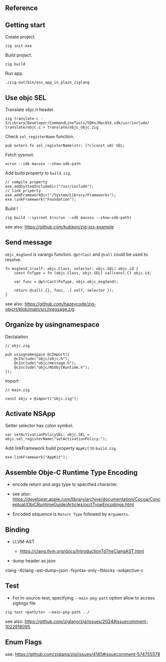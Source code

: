 ## Reference



## Getting start

Create project.

```
zig init-exe
```

Build project.

```
zig build
```

Run app.

```
./zig-out/bin/osx_app_in_plain_ziglang
```

## Use objc SEL

Translate objc.h header.

```
zig translate-c -I/Library/Developer/CommandLineTools/SDKs/MacOSX.sdk/usr/include/ translate/objc.c > translate/objc_objc.zig 
```

Check `sel_registerName` function.

```ziglang
pub extern fn sel_registerName(str: [*c]const u8) SEL;
```

Fetch sysroot.

```
xcrun --sdk macosx --show-sdk-path
```

Add build property to `build.zig`.

```ziglang
// compile property
exe.addSystemIncludeDir("/usr/include");
// link priperty
exe.addFrameworkDir("/System/Library/Frameworks");
exe.linkFramework("Foundation");
```

Build !

```
zig build --sysroot $(xcrun --sdk macosx --show-sdk-path)
```

see also: https://github.com/kubkon/zig-ios-example

## Send message

`objc_msgSend` is varargs function.
`@ptrCast` and `@call` could be used to resolve.

```ziglang
fn msgSend_1(self: objc.Class, selector: objc.SEL) objc.id {
    const FnType = fn (objc.Class, objc.SEL) callconv(.C) objc.id;

    var func = @ptrCast(FnType, objc.objc_msgSend);

    return @call(.{}, func, .{ self, selector });
}
```

see also: https://github.com/hazeycode/zig-objcrt/blob/main/src/message.zig

## Organize by usingnamespace

Declalation

```ziglang
// objc.zig

pub usingnamespace @cImport({
    @cInclude("objc/objc.h");
    @cInclude("objc/message.h");
    @cInclude("objc/NSObjCRuntime.h");
});
```

Import

```
// main.zig

const objc = @import("objc.zig");
```

## Activate NSApp

Setter selector has colon symbol.

```
var setActivationPolicySEL: objc.SEL = objc.sel_registerName("setActivationPolicy:");
```

Add linkFramework build property `AppKit` to `build.zig`.

```
exe.linkFramework("AppKit");
```

## Assemble Obje-C Runtime Type Encoding

* encode return and args type to specified character.
* see also: https://developer.apple.com/library/archive/documentation/Cocoa/Conceptual/ObjCRuntimeGuide/Articles/ocrtTypeEncodings.html

* Encoded sequence is `Return Type` followed by `Arguments`.

## Binding

* LLVM-AST 
    * https://clang.llvm.org/docs/IntroductionToTheClangAST.html

* dump header as json

clang -Xclang -ast-dump=json -fsyntax-only -fblocks -xobjective-c <Patth-to>

## Test

* For in-source-test, specifying `--main-pkg-path` option allow to access siglings file

```
zig test <path/to> --main-pkg-path ../
```

see also: https://github.com/ziglang/zig/issues/2024#issuecomment-1022918095

## Enum Flags

see: https://github.com/ziglang/zig/issues/4185#issuecomment-574755578